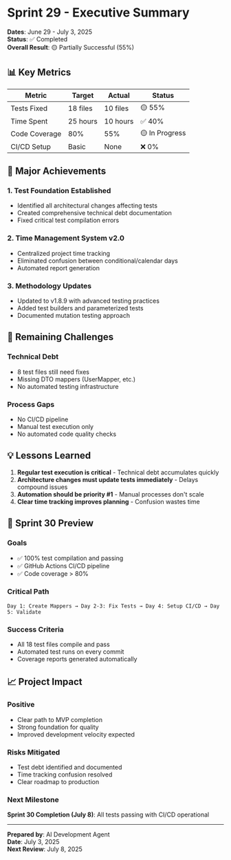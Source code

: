 # Sprint 29 - Executive Summary

**Dates**: June 29 - July 3, 2025  
**Status**: ✅ Completed  
**Overall Result**: 🟡 Partially Successful (55%)

## 📊 Key Metrics

| Metric | Target | Actual | Status |
|--------|--------|--------|--------|
| Tests Fixed | 18 files | 10 files | 🟡 55% |
| Time Spent | 25 hours | 10 hours | ✅ 40% |
| Code Coverage | 80% | 55% | 🟡 In Progress |
| CI/CD Setup | Basic | None | ❌ 0% |

## 🎯 Major Achievements

### 1. Test Foundation Established
- Identified all architectural changes affecting tests
- Created comprehensive technical debt documentation
- Fixed critical test compilation errors

### 2. Time Management System v2.0
- Centralized project time tracking
- Eliminated confusion between conditional/calendar days
- Automated report generation

### 3. Methodology Updates
- Updated to v1.8.9 with advanced testing practices
- Added test builders and parameterized tests
- Documented mutation testing approach

## 🚧 Remaining Challenges

### Technical Debt
- 8 test files still need fixes
- Missing DTO mappers (UserMapper, etc.)
- No automated testing infrastructure

### Process Gaps
- No CI/CD pipeline
- Manual test execution only
- No automated code quality checks

## 💡 Lessons Learned

1. **Regular test execution is critical** - Technical debt accumulates quickly
2. **Architecture changes must update tests immediately** - Delays compound issues
3. **Automation should be priority #1** - Manual processes don't scale
4. **Clear time tracking improves planning** - Confusion wastes time

## 🎯 Sprint 30 Preview

### Goals
- ✅ 100% test compilation and passing
- ✅ GitHub Actions CI/CD pipeline
- ✅ Code coverage > 80%

### Critical Path
```
Day 1: Create Mappers → Day 2-3: Fix Tests → Day 4: Setup CI/CD → Day 5: Validate
```

### Success Criteria
- All 18 test files compile and pass
- Automated test runs on every commit
- Coverage reports generated automatically

## 📈 Project Impact

### Positive
- Clear path to MVP completion
- Strong foundation for quality
- Improved development velocity expected

### Risks Mitigated
- Test debt identified and documented
- Time tracking confusion resolved
- Clear roadmap to production

### Next Milestone
**Sprint 30 Completion (July 8)**: All tests passing with CI/CD operational

---

**Prepared by**: AI Development Agent  
**Date**: July 3, 2025  
**Next Review**: July 8, 2025 